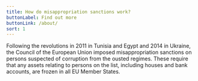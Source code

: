 ```yaml
---
title: How do misappropriation sanctions work?
buttonLabel: Find out more
buttonLink: /about/
sort: 1
---
```

Following the revolutions in 2011 in Tunisia and Egypt and 2014 in Ukraine, the
Council of the European Union imposed misappropriation sanctions on persons
suspected of corruption from the ousted regimes. These require that any assets
relating to persons on the list, including houses and bank accounts, are frozen
in all EU Member States.
